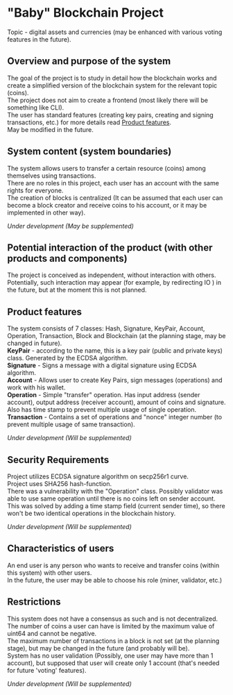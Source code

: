 # "Baby" Blockchain Project 
Topic - digital assets and currencies (may be enhanced with various voting features in the future).  

## Overview and purpose of the system
The goal of the project is to study in detail how the blockchain works and create a simplified version of the blockchain system for the relevant topic (coins).  
The project does not aim to create a frontend (most likely there will be something like CLI).  
The user has standard features (creating key pairs, creating and signing transactions, etc.) for more details read [Product features](https://github.com/P34R/DistributedLabCourse/tree/master/Task5#product-features).  
May be modified in the future.

## System content (system boundaries)
The system allows users to transfer a certain resource (coins) among themselves using transactions.  
There are no roles in this project, each user has an account with the same rights for everyone.  
The creation of blocks is centralized (It can be assumed that each user can become a block creator and receive coins to his account, or it may be implemented in other way).  

_Under development (May be supplemented)_

## Potential interaction of the product (with other products and components)
The project is conceived as independent, without interaction with others. 
Potentially, such interaction may appear (for example, by redirecting IO ) in the future, but at the moment this is not planned.

## Product features
The system consists of 7 classes: Hash, Signature, KeyPair, Account, Operation, Transaction, Block and Blockchain (at the planning stage, may be changed in future).  
**KeyPair** - according to the name, this is a key pair (public and private keys) class. Generated by the ECDSA algorithm.  
**Signature** - Signs a message with a digital signature using ECDSA algorithm.  
**Account** - Allows user to create Key Pairs, sign messages (operations) and work with his wallet.  
**Operation** - Simple "transfer" operation. Has input address (sender account), output address (receiver account), amount of coins and signature. Also has time stamp to prevent multiple usage of single operation.  
**Transaction** - Contains a set of operations and "nonce" integer number (to prevent multiple usage of same transaction).   

_Under development (Will be supplemented)_
## Security Requirements
Project utilizes ECDSA signature algorithm on secp256r1 curve.  
Project uses SHA256 hash-function.  
There was a vulnerability with the "Operation" class. Possibly validator was able to use same operation until there is no coins left on sender account. This was solved by adding a time stamp field (current sender time), so there won't be two identical operations in the blockchain history.  

_Under development (Will be supplemented)_
## Characteristics of users
An end user is any person who wants to receive and transfer coins (within this system) with other users.  
In the future, the user may be able to choose his role (miner, validator, etc.)

## Restrictions
This system does not have a consensus as such and is not decentralized.  
The number of coins a user can have is limited by the maximum value of uint64 and cannot be negative.  
The maximum number of transactions in a block is not set (at the planning stage), but may be changed in the future (and probably will be).  
System has no user validation (Possibly, one user may have more than 1 account), but supposed that user will create only 1 account (that's needed for future 'voting' features).  

_Under development (Will be supplemented)_
